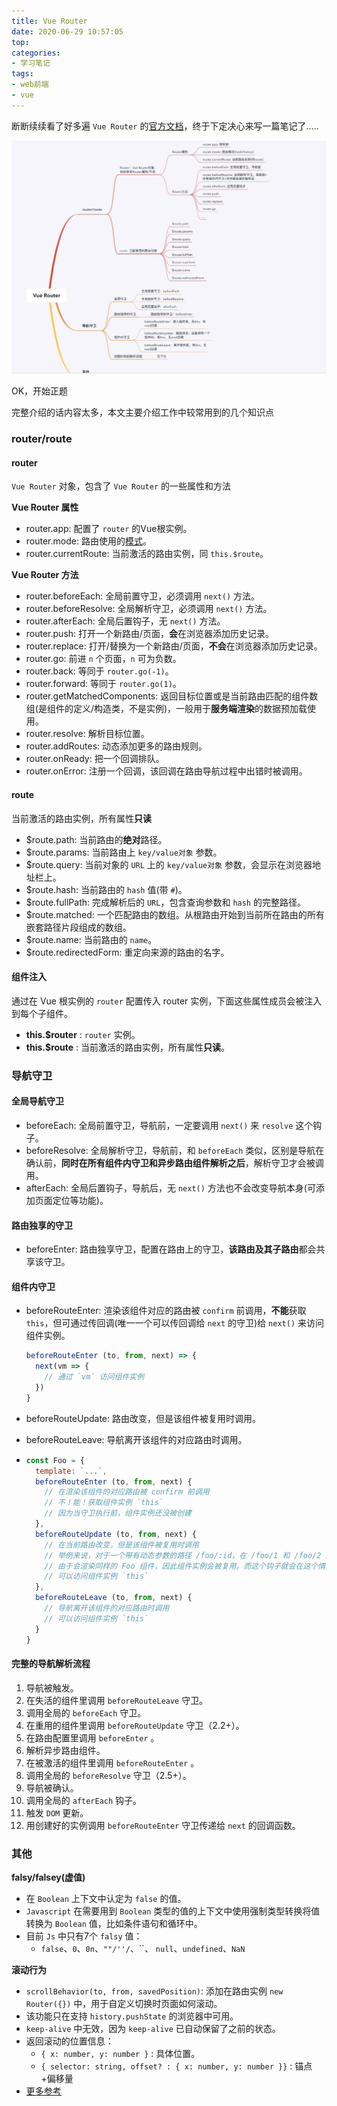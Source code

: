 ```yaml
---
title: Vue Router
date: 2020-06-29 10:57:05
top:
categories:
- 学习笔记
tags:
- web前端
- vue
---
```


断断续续看了好多遍  `Vue Router` 的[官方文档](https://router.vuejs.org/zh/)，终于下定决心来写一篇笔记了.....

![](/images/vr-1.jpg)

OK，开始正题

<!--more-->

完整介绍的话内容太多，本文主要介绍工作中较常用到的几个知识点

### router/route

#### router

`Vue Router` 对象，包含了 `Vue Router` 的一些属性和方法

**Vue Router 属性**

- router.app: 配置了 `router` 的Vue根实例。
- router.mode: 路由使用的[模式](https://router.vuejs.org/zh/api/#mode)。
- router.currentRoute: 当前激活的路由实例，同 `this.$route`。

**Vue Router 方法**

- router.beforeEach: 全局前置守卫，必须调用 `next()` 方法。
- router.beforeResolve: 全局解析守卫，必须调用 `next()` 方法。
- router.afterEach: 全局后置钩子，无 `next()` 方法。
- router.push: 打开一个新路由/页面，**会**在浏览器添加历史记录。
- router.replace: 打开/替换为一个新路由/页面，**不会**在浏览器添加历史记录。
- router.go: 前进 `n` 个页面，`n` 可为负数。
- router.back: 等同于 `router.go(-1)`。
- router.forward: 等同于 `router.go(1)`。
- router.getMatchedComponents: 返回目标位置或是当前路由匹配的组件数组(是组件的定义/构造类，不是实例)，一般用于**服务端渲染**的数据预加载使用。
- router.resolve: 解析目标位置。
- router.addRoutes: 动态添加更多的路由规则。
- router.onReady: 把一个回调排队。
- router.onError: 注册一个回调，该回调在路由导航过程中出错时被调用。

#### route

当前激活的路由实例，所有属性**只读**

- $route.path: 当前路由的**绝对**路径。
- $route.params: 当前路由上 `key/value对象` 参数。
- $route.query: 当前对象的 `URL` 上的 `key/value对象` 参数，会显示在浏览器地址栏上。
- $route.hash: 当前路由的 `hash` 值(带 `#`)。
- $route.fullPath: 完成解析后的 `URL`，包含查询参数和 `hash` 的完整路径。
- $route.matched: 一个匹配路由的数组。从根路由开始到当前所在路由的所有嵌套路径片段组成的数组。
- $route.name: 当前路由的 `name`。
- $route.redirectedForm: 重定向来源的路由的名字。

#### 组件注入

通过在 Vue 根实例的 `router` 配置传入 router 实例，下面这些属性成员会被注入到每个子组件。

- **this.$router** : `router` 实例。
- **this.$route** : 当前激活的路由实例，所有属性**只读**。

### 导航守卫

#### 全局导航守卫

- beforeEach: 全局前置守卫，导航前，一定要调用 `next()` 来 `resolve` 这个钩子。
- beforeResolve: 全局解析守卫，导航前，和 `beforeEach` 类似，区别是导航在确认前，**同时在所有组件内守卫和异步路由组件解析之后**，解析守卫才会被调用。
- afterEach: 全局后置钩子，导航后，无 `next()` 方法也不会改变导航本身(可添加页面定位等功能)。

#### 路由独享的守卫

- beforeEnter: 路由独享守卫，配置在路由上的守卫，**该路由及其子路由**都会共享该守卫。

#### 组件内守卫

- beforeRouteEnter: 渲染该组件对应的路由被 `confirm` 前调用，**不能**获取 `this`，但可通过传回调(唯一一个可以传回调给 `next` 的守卫)给 `next()` 来访问组件实例。

  ```js
  beforeRouteEnter (to, from, next) => {
    next(vm => {
      // 通过 `vm` 访问组件实例
    })
  }
  ```

- beforeRouteUpdate: 路由改变，但是该组件被复用时调用。

- beforeRouteLeave: 导航离开该组件的对应路由时调用。

- ```js
  const Foo = {
    template: `...`,
    beforeRouteEnter (to, from, next) {
      // 在渲染该组件的对应路由被 confirm 前调用
      // 不！能！获取组件实例 `this`
      // 因为当守卫执行前，组件实例还没被创建
    },
    beforeRouteUpdate (to, from, next) {
      // 在当前路由改变，但是该组件被复用时调用
      // 举例来说，对于一个带有动态参数的路径 /foo/:id，在 /foo/1 和 /foo/2 之间跳转的时候，
      // 由于会渲染同样的 Foo 组件，因此组件实例会被复用。而这个钩子就会在这个情况下被调用。
      // 可以访问组件实例 `this`
    },
    beforeRouteLeave (to, from, next) {
      // 导航离开该组件的对应路由时调用
      // 可以访问组件实例 `this`
    }
  }
  ```

#### 完整的导航解析流程

1. 导航被触发。
2. 在失活的组件里调用 `beforeRouteLeave` 守卫。
3. 调用全局的 `beforeEach` 守卫。
4. 在重用的组件里调用 `beforeRouteUpdate` 守卫（2.2+）。
5. 在路由配置里调用 `beforeEnter` 。
6. 解析异步路由组件。
7. 在被激活的组件里调用 `beforeRouteEnter` 。
8. 调用全局的 `beforeResolve` 守卫（2.5+）。
9. 导航被确认。
10. 调用全局的 `afterEach` 钩子。
11. 触发 `DOM` 更新。
12. 用创建好的实例调用 `beforeRouteEnter` 守卫传递给 `next` 的回调函数。

### 其他

**falsy/falsey(虚值)**

- 在 `Boolean` 上下文中认定为 `false` 的值。
- `Javascript` 在需要用到 `Boolean` 类型的值的上下文中使用强制类型转换将值转换为 `Boolean` 值，比如条件语句和循环中。
- 目前 `Js` 中只有7个 `falsy` 值：
  - `false`、`0`、`0n`、`""/''/`、\`\`、 `null`、`undefined`、`NaN`

**滚动行为**

- `scrollBehavior(to, from, savedPosition)`: 添加在路由实例 `new Router({})` 中，用于自定义切换时页面如何滚动。
- 该功能只在支持 `history.pushState` 的浏览器中可用。
- `keep-alive` 中无效，因为 `keep-alive` 已自动保留了之前的状态。
- 返回滚动的位置信息：
  - `{ x: number, y: number }` : 具体位置。
  - `{ selector: string, offset? : { x: number, y: number }}` : 锚点+偏移量
- [更多参考](https://router.vuejs.org/zh/guide/advanced/scroll-behavior.html)